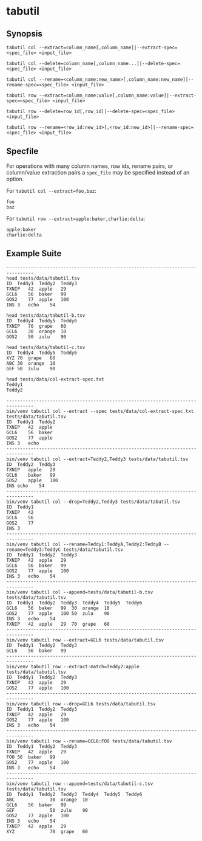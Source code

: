 # tabutil

## Synopsis

    tabutil col --extract=column_name[,column_name]|--extract-spec=<spec_file> <input_file>

    tabutil col --delete=column_name[,column_name...]|--delete-spec=<spec_file> <input_file>

    tabutil col --rename=<column_name:new_name>[,column_name:new_name]|--rename-spec=<spec_file> <input_file>

    tabutil row --extract=column_name:value[,column_name:value]|--extract-spec=<spec_file> <input_file>

    tabutil row --delete=row_id[,row_id]|--delete-spec=<spec_file> <input_file>

    tabutil row --rename=<row_id:new_id>[,<row_id:new_id>]|--rename-spec=<spec_file> <input_file>

## Specfile

For operations with many column names, row ids, rename pairs, or column/value extraction pairs a `spec_file` may be specified instead of an option.

For `tabutil col --extract=foo,baz`:

    foo
    baz

For `tabutil row --extract=apple:baker,charlie:delta`:

    apple:baker
    charlie:delta

## Example Suite

```
--------------------------------------------------------------------------------
head tests/data/tabutil.tsv
ID	Teddy1	Teddy2	Teddy3
TXNIP	42	apple	29
GCL6	56	baker	99
GOS2	77	apple	100
INS	3	echo	54

head tests/data/tabutil-b.tsv
ID	Teddy4	Teddy5	Teddy6
TXNIP	70	grape	60
GCL6	30	orange	10
GOS2	50	zulu	90

head tests/data/tabutil-c.tsv
ID	Teddy4	Teddy5	Teddy6
XYZ	70	grape	60
ABC	30	orange	10
GEF	50	zulu	90

head tests/data/col-extract-spec.txt
Teddy1
Teddy2

--------------------------------------------------------------------------------
bin/venv tabutil col --extract --spec tests/data/col-extract-spec.txt tests/data/tabutil.tsv
ID	Teddy1	Teddy2
TXNIP	42	apple
GCL6	56	baker
GOS2	77	apple
INS	3	echo
--------------------------------------------------------------------------------
bin/venv tabutil col --extract=Teddy2,Teddy3 tests/data/tabutil.tsv
ID	Teddy2	Teddy3
TXNIP	apple	29
GCL6	baker	99
GOS2	apple	100
INS	echo	54
--------------------------------------------------------------------------------
bin/venv tabutil col --drop=Teddy2,Teddy3 tests/data/tabutil.tsv
ID	Teddy1
TXNIP	42
GCL6	56
GOS2	77
INS	3
--------------------------------------------------------------------------------
bin/venv tabutil col --rename=Teddy1:TeddyA,Teddy2:TeddyB --rename=Teddy3:TeddyC tests/data/tabutil.tsv
ID	Teddy1	Teddy2	Teddy3
TXNIP	42	apple	29
GCL6	56	baker	99
GOS2	77	apple	100
INS	3	echo	54
--------------------------------------------------------------------------------
bin/venv tabutil col --append=tests/data/tabutil-b.tsv tests/data/tabutil.tsv
ID	Teddy1	Teddy2	Teddy3	Teddy4	Teddy5	Teddy6
GCL6	56	baker	99	30	orange	10
GOS2	77	apple	100	50	zulu	90
INS	3	echo	54
TXNIP	42	apple	29	70	grape	60
--------------------------------------------------------------------------------
bin/venv tabutil row --extract=GCL6 tests/data/tabutil.tsv
ID	Teddy1	Teddy2	Teddy3
GCL6	56	baker	99
--------------------------------------------------------------------------------
bin/venv tabutil row --extract-match=Teddy2:apple tests/data/tabutil.tsv
ID	Teddy1	Teddy2	Teddy3
TXNIP	42	apple	29
GOS2	77	apple	100
--------------------------------------------------------------------------------
bin/venv tabutil row --drop=GCL6 tests/data/tabutil.tsv
ID	Teddy1	Teddy2	Teddy3
TXNIP	42	apple	29
GOS2	77	apple	100
INS	3	echo	54
--------------------------------------------------------------------------------
bin/venv tabutil row --rename=GCL6:FOO tests/data/tabutil.tsv
ID	Teddy1	Teddy2	Teddy3
TXNIP	42	apple	29
FOO	56	baker	99
GOS2	77	apple	100
INS	3	echo	54
--------------------------------------------------------------------------------
bin/venv tabutil row --append=tests/data/tabutil-c.tsv tests/data/tabutil.tsv
ID	Teddy1	Teddy2	Teddy3	Teddy4	Teddy5	Teddy6
ABC				30	orange	10
GCL6	56	baker	99
GEF				50	zulu	90
GOS2	77	apple	100
INS	3	echo	54
TXNIP	42	apple	29
XYZ				70	grape	60
```
